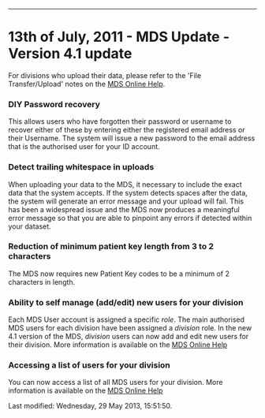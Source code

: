 ---
<h1>13th of July, 2011 - MDS Update - Version 4.1 update</h1>
<p>For divisions who upload their data, please refer to the 'File Transfer/Upload' notes on the <a href="../../help/file-transfers/index.html#Uploads"> MDS Online Help</a>.</p>
<h3><a id="DIY_Password_recovery"></a> DIY Password recovery</h3>
<p>This allows users who have forgotten their password or username to recover either of these by entering either the registered email address or their Username. The system will issue a new password to the email address that is the authorised user for your ID account.</p>
<h3><a id="Detect_trailing_whitespace_in_uploads"></a> Detect trailing whitespace in uploads</h3>
<p>When uploading your data to the MDS, it necessary to include the exact data that the system accepts. If the system detects spaces after the data, the system will generate an error message and your upload will fail. This has been a widespread issue and the MDS now produces a meaningful error message so that you are able to pinpoint any errors if detected within your dataset.</p>
<h3><a id="Reduction_of_minimum_patient_key_length_from_3_to_2_characters"></a> Reduction of minimum patient key length from 3 to 2 characters</h3>
<p>The MDS now requires new Patient Key codes to be a minimum of 2 characters in length.</p>
<h3><a id="Ability_to_self_manage_40add_47edit_41_new_users_for_your_division"></a> Ability to self manage (add/edit) new users for your division</h3>
<p>Each MDS User account is assigned a specific <em>role</em>. The main authorised MDS users for each division have been assigned a <em>division</em> role. In the new 4.1 version of the MDS, <em>division</em> users can now add and edit new users for their division. More information is available on the <a href="../../help/user-management/index.html">MDS Online Help</a></p>
<h3><a id="Accessing_a_list_of_users_for_your_division"></a> Accessing a list of users for your division</h3>
<p>You can now access a list of all MDS users for your division. More information is available on the <a href="../../help/user-management/index.html#View_List_of_all_users_40for_your_ml_41">MDS Online Help</a></p>    <div id='last-modified'>
      Last modified: Wednesday, 29 May 2013, 15:51:50.    
